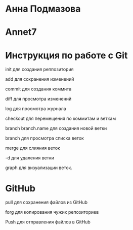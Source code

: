 # Анна Подмазова
# Annet7

# Инструкция по работе с Git

init  для создания реппозитория

add  для сохранения изменений

commit для создания коммита

diff для просмотра изменений

log для просмотра журнала

checkout для перемещения по коммитам и веткам

branch branch.name для создания новой ветки

branch для просмотра списка веток

merge для слияния веток

-d для удаления ветки

graph для визуализации веток.

# GitHub

pull  для сохранения файлов из GitHub

forg для копирования чужих репозиториев

Push для отправления файлов в GitHub